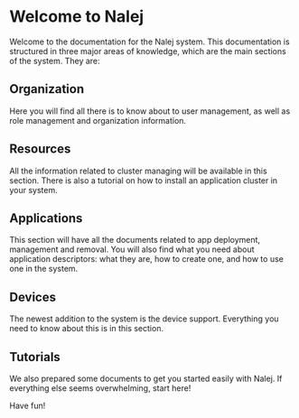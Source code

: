 # Welcome to Nalej

Welcome to the documentation for the Nalej system. This documentation is structured in three major areas of knowledge, which are the main sections of the system. They are:

## Organization

Here you will find all there is to know about to user management, as well as role management and organization information.

## Resources

All the information related to cluster managing will be available in this section. There is also a tutorial on how to install an application cluster in your system.

## Applications

This section will have all the documents related to app deployment, management and removal. You will also find what you need about application descriptors: what they are, how to create one, and how to use one in the system.

## Devices

The newest addition to the system is the device support. Everything you need to know about this is in this section.

## Tutorials

We also prepared some documents to get you started easily with Nalej. If everything else seems overwhelming, start here!

Have fun!

